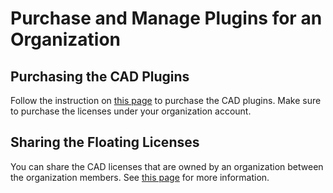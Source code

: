 # Purchase and Manage Plugins for an Organization

## Purchasing the CAD Plugins

Follow the instruction on [this page](../../get-started/purchase-and-manage-plugins.md) to purchase the CAD plugins. Make sure to purchase the licenses under your organization account.

## Sharing the Floating Licenses

You can share the CAD licenses that are owned by an organization between the organization members. See [this page](../../get-started/manage-license-pool.md) for more information.
